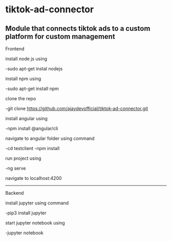 # tiktok-ad-connector
Module that connects tiktok ads to a custom platform for custom management
-------------------------------------------------------------------------------------------------------------------------
Frontend

install node js using

-sudo apt-get instal nodejs

install npm using

-sudo apt-get install npm

clone the repo

-git clone https://github.com/ajaydevofficial/tiktok-ad-connector.git

install angular using 

-npm install @angular/cli

navigate to angular folder using command

-cd testclient
-npm install

run project using

-ng serve

navigate to localhost:4200

-----------------------------------------------------------------------------------------------

Backend

install jupyter using command

-pip3 install jupyter

start jupyter notebook using

-jupyter notebook



